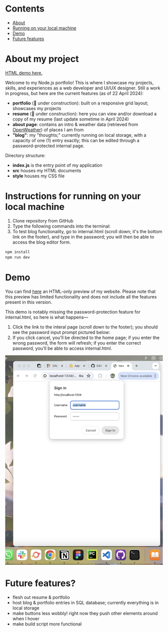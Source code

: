 # Contents

- [About](#about-my-project)
- [Running on your local machine](#instructions-for-running-on-your-local-machine)
- [Demo](#demo)
- [Future features](#future-features)

# About my project
[HTML demo here.](https://yawenx2004.github.io/portfolio-site-static/index.html)

Welcome to my Node.js portfolio! This is where I showcase my projects, skills, and experiences as a web developer and UI/UX designer. Still a work in progress, but here are the current features (as of 22 April 2024):

- **portfolio** (🚧 under construction): built on a responsive grid layout; showcases my projects
- **resume** (🚧 under construction): here you can view and/or download a copy of my resume (last update sometime in April 2024)
- **about page**: contains an intro & weather data (retrieved from [OpenWeather](https://openweathermap.org/)) of places I am from
- **"blog"**: my "thoughts;" currently running on local storage, with a capacity of one (1) entry exactly; this can be edited through a password-protected internal page.

Directory structure:

- **index.js** is the entry point of my application
- **src** houses my HTML documents
- **style** houses my CSS file

# Instructions for running on your local machine
1. Clone repository from GitHub
2. Type the following commands into the terminal:
3. To test blog functionality, go to internal.html (scroll down; it's the bottom link on the footer), and type in the password; you will then be able to access the blog editor form.
```bash
npm install
npm run dev
```

# Demo
You can find [here](https://yawenx2004.github.io/portfolio-site-static/index.html) an HTML-only preview of my website. Please note that this preview has limited functionality and does not include all the features present in this version.

This demo is notably missing the password-protection feature for internal.html, so here is what happens—

1. Click the link to the interal page (scroll down to the footer); you should see the password input prompt pictured below:
2. If you click cancel, you'll be directed to the home page; if you enter the wrong password, the form will refresh; if you enter the correct password, you'll be able to access internal.html.

![Demo Image](./demo/demo-password-form.png)

# Future features?
- flesh out resume & portfolio
- host blog & portfolio entries in SQL database; currently everything is in local storage
- make buttons less wobbly! right now they push other elements around when I hover
- make build script more functional
